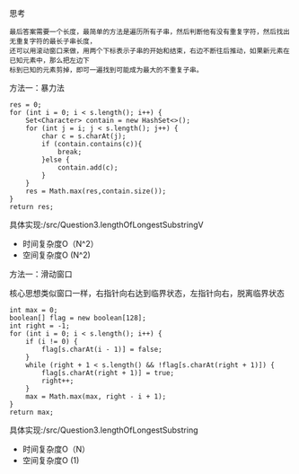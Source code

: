 思考

    最后答案需要一个长度，最简单的方法是遍历所有子串，然后判断他有没有重复字符，然后找出无重复字符的最长子串长度，
    还可以用滚动窗口来做，用两个下标表示子串的开始和结束，右边不断往后推动，如果新元素在已知元素中，那么把左边下
    标到已知的元素剪掉，即可一遍找到可能成为最大的不重复子串。

方法一：暴力法

~~~
res = 0;
for (int i = 0; i < s.length(); i++) {
    Set<Character> contain = new HashSet<>();
    for (int j = i; j < s.length(); j++) {
        char c = s.charAt(j);
        if (contain.contains(c)){
            break;
        }else {
            contain.add(c);
        }
    }
    res = Math.max(res,contain.size());
}
return res;
~~~

具体实现:/src/Question3.lengthOfLongestSubstringV

- 时间复杂度O（N^2）  
- 空间复杂度O (N^2)

方法一：滑动窗口

核心思想类似窗口一样，右指针向右达到临界状态，左指针向右，脱离临界状态
~~~
int max = 0;
boolean[] flag = new boolean[128];
int right = -1;
for (int i = 0; i < s.length(); i++) {
    if (i != 0) {
        flag[s.charAt(i - 1)] = false;
    }
    while (right + 1 < s.length() && !flag[s.charAt(right + 1)]) {
        flag[s.charAt(right + 1)] = true;
        right++;
    }
    max = Math.max(max, right - i + 1);
}
return max;
~~~


具体实现:/src/Question3.lengthOfLongestSubstring

- 时间复杂度O（N）  
- 空间复杂度O (1)